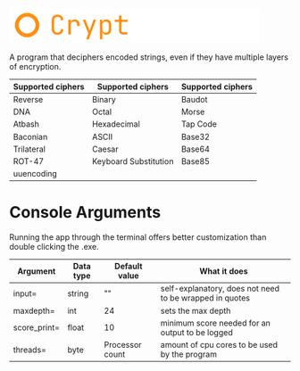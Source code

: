 <img src="https://github.com/fosterchild1/Cryptographer/blob/master/resources/icon.ico" width="64" height="64"> <img src="https://github.com/fosterchild1/Cryptographer/blob/master/resources/text.png" width="381" height="61"> 

A program that deciphers encoded strings, even if they have multiple layers of encryption.
<br/>

| Supported ciphers | Supported ciphers | Supported ciphers |
| ---  | --- | --- |
| Reverse | Binary | Baudot |
| DNA | Octal | Morse |
| Atbash | Hexadecimal | Tap Code |
| Baconian | ASCII | Base32 |
| Trilateral | Caesar | Base64 |
| ROT-47 | Keyboard Substitution | Base85 |
| uuencoding | |

# Console Arguments
Running the app through the terminal offers better customization than double clicking the .exe.
<br/>

| Argument | Data type | Default value | What it does |
| ---  | --- | --- | --- |
| input= | string | "" | self-explanatory, does not need to be wrapped in quotes |
| maxdepth= | int | 24 | sets the max depth |
| score_print= | float | 10 | minimum score needed for an output to be logged |
| threads= | byte | Processor count |  amount of cpu cores to be used by the program |
